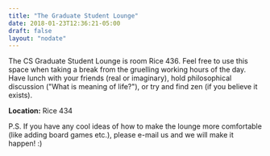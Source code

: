 ```yaml
---
title: "The Graduate Student Lounge"
date: 2018-01-23T12:36:21-05:00
draft: false
layout: "nodate"
---
```


The CS Graduate Student Lounge is room Rice 436. Feel free to use this space when taking a break from the gruelling working hours of the day. Have lunch with your friends (real or imaginary), hold philosophical discussion ("What is meaning of life?"), or try and find zen (if you believe it exists).

**Location:** Rice 434


P.S. If you have any cool ideas of how to make the lounge more comfortable (like adding board games etc.), please e-mail us and we will make it happen! :)
